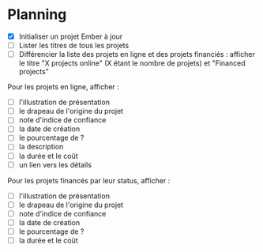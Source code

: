 # Planning

- [x] Initialiser un projet Ember à jour
- [ ] Lister les titres de tous les projets
- [ ] Différencier la liste des projets en ligne et des projets financiés : afficher le titre "X projects online" (X étant le nombre de projets) et "Financed projects"

Pour les projets en ligne, afficher :
- [ ] l'illustration de présentation
- [ ] le drapeau de l'origine du projet
- [ ] note d'indice de confiance
- [ ] la date de création
- [ ] le pourcentage de ?
- [ ] la description
- [ ] la durée et le coût
- [ ] un lien vers les détails

Pour les projets financés par leur status, afficher :
- [ ] l'illustration de présentation
- [ ] le drapeau de l'origine du projet
- [ ] note d'indice de confiance
- [ ] la date de création
- [ ] le pourcentage de ?
- [ ] la durée et le coût
